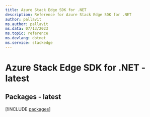 ```yaml
---
title: Azure Stack Edge SDK for .NET
description: Reference for Azure Stack Edge SDK for .NET
author: pallavit
ms.author: pallavit
ms.data: 07/13/2023
ms.topic: reference
ms.devlang: dotnet
ms.service: stackedge
---
```

# Azure Stack Edge SDK for .NET - latest
## Packages - latest
[!INCLUDE [packages](stack-edge-index.md)]